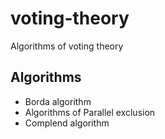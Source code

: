 # voting-theory
Algorithms of voting theory

## Algorithms

- Borda algorithm
- Algorithms of Parallel exclusion
- Complend algorithm
